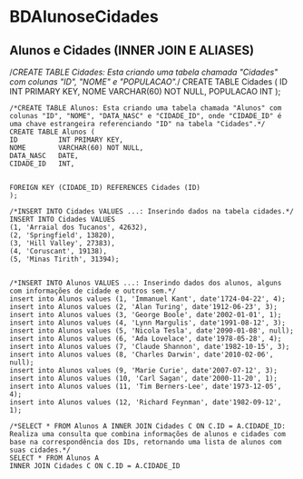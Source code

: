 # BDAlunoseCidades

## Alunos e Cidades (INNER JOIN E ALIASES)

/*CREATE TABLE Cidades: Esta criando uma tabela chamada "Cidades" com colunas "ID", "NOME" e "POPULACAO".*/
CREATE TABLE Cidades (
	ID 			INT PRIMARY KEY,
    NOME 		VARCHAR(60) NOT NULL,
    POPULACAO 	INT
    );
    
    /*CREATE TABLE Alunos: Esta criando uma tabela chamada "Alunos" com colunas "ID", "NOME", "DATA_NASC" e "CIDADE_ID", onde "CIDADE_ID" é uma chave estrangeira referenciando "ID" na tabela "Cidades".*/
    CREATE TABLE Alunos (
	ID 			INT PRIMARY KEY,
    NOME 		VARCHAR(60) NOT NULL,
    DATA_NASC	DATE,
    CIDADE_ID 	INT,
    
    
    FOREIGN KEY (CIDADE_ID) REFERENCES Cidades (ID)
    );
    
    /*INSERT INTO Cidades VALUES ...: Inserindo dados na tabela cidades.*/
    INSERT INTO Cidades VALUES 
    (1, 'Arraial dos Tucanos', 42632),
    (2, 'Springfield', 13820),
    (3, 'Hill Valley', 27383),
    (4, 'Coruscant', 19138),
    (5, 'Minas Tirith', 31394);
    
    
	/*INSERT INTO Alunos VALUES ...: Inserindo dados dos alunos, alguns com informações de cidade e outros sem.*/   
	insert into Alunos values (1, 'Immanuel Kant', date'1724-04-22', 4);
	insert into Alunos values (2, 'Alan Turing', date'1912-06-23', 3);
	insert into Alunos values (3, 'George Boole', date'2002-01-01', 1);
	insert into Alunos values (4, 'Lynn Margulis', date'1991-08-12', 3);
	insert into Alunos values (5, 'Nicola Tesla', date'2090-01-08', null);
	insert into Alunos values (6, 'Ada Lovelace', date'1978-05-28', 4);
	insert into Alunos values (7, 'Claude Shannon', date'1982-10-15', 3);
	insert into Alunos values (8, 'Charles Darwin', date'2010-02-06', null);
	insert into Alunos values (9, 'Marie Curie', date'2007-07-12', 3);
	insert into Alunos values (10, 'Carl Sagan', date'2000-11-20', 1);
	insert into Alunos values (11, 'Tim Berners-Lee', date'1973-12-05', 4);
	insert into Alunos values (12, 'Richard Feynman', date'1982-09-12', 1);

	/*SELECT * FROM Alunos A INNER JOIN Cidades C ON C.ID = A.CIDADE_ID: Realiza uma consulta que combina informações de alunos e cidades com base na correspondência dos IDs, retornando uma lista de alunos com suas cidades.*/
	SELECT * FROM Alunos A 
	INNER JOIN Cidades C ON C.ID = A.CIDADE_ID
